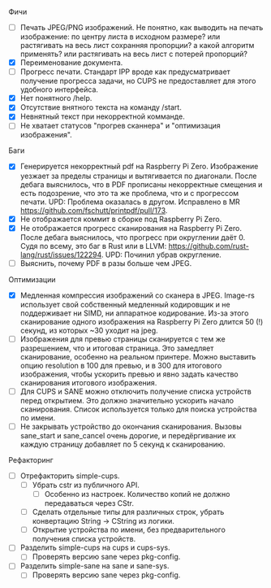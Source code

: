 Фичи

- [ ] Печать JPEG/PNG изображений.
    Не понятно, как выводить на печать изображение: по центру листа в исходном размере? или растягивать на весь лист сохранняя пропорции? а какой алгоритм применять? или растягивать на весь лист с потерей пропорций?
- [x] Переименование документа.
- [ ] Прогресс печати.
    Стандарт IPP вроде как предусматривает получение прогресса задачи, но CUPS не предоставляет для этого удобного интерфейса.
- [x] Нет понятного /help.
- [x] Отсутствие внятного текста на команду /start.
- [x] Невнятный текст при некорректной комманде.
- [ ] Не хватает статусов "прогрев сканнера" и "оптимизация изображения".

Баги

- [x] Генерируется некорректный pdf на Raspberry Pi Zero.
    Изображение уезжает за пределы страницы и вытягивается по диагонали.
    После дебага выяснилось, что в PDF прописаны некорректные смещения и есть подозрение, что это
    та же проблема, что и с прогрессом печати.
    UPD: Проблема оказалась в другом. Исправлено в MR https://github.com/fschutt/printpdf/pull/173. 
- [x] Не отображается коммит в сборке под Raspberry Pi Zero.
- [x] Не отображается прогресс сканирования на Raspberry Pi Zero.
    После дебага выяснилось, что прогресс при округлении даёт 0.
    Судя по всему, это баг в Rust или в LLVM: https://github.com/rust-lang/rust/issues/122294.
    UPD: Починил убрав округление.
- [ ] Выяснить, почему PDF в разы больше чем JPEG.

Оптимизации

- [x] Медленная компрессия изображений со сканера в JPEG.
    Image-rs использует свой собственный медленный кодировщик и не поддерживает ни SIMD, ни аппаратное кодирование.
    Из-за этого сканирование одного изображения на Raspberry Pi Zero длится 50 (!) секунд, из которых ~30 уходит на jpeg.
- [ ] Изображения для превью страницы сканируется с тем же разрешением, что и итоговая страница.
    Это замедляет сканирование, особенно на реальном принтере. Можно выставить опцию resolution в 100 для превью, и в 300 для итогового изображения,
    чтобы ускорить превью и явно задать качество сканирования итогового изображения. 
- [ ] Для CUPS и SANE можно отключить получение списка устройств перед открытием.
    Это должно значительно ускорить начало сканирования. Список используется только для поиска устройства по имени.
- [ ] Не закрывать устройство до окончания сканирования.
    Вызовы sane_start и sane_cancel очень дорогие, и передёргивание их каждую страницу добавляет по 5 секунд к сканированию.

Рефакторинг

- [ ] Отрефакторить simple-cups.
    - [ ] Убрать cstr из публичного API.
        - [ ] Особенно из настроек. Количество копий не должно передаваться через CStr. 
    - [ ] Сделать отдельные типы для различных строк, убрать конвертацию String -> CString из логики.
    - [ ] Открытие устройства по имени, без предварительного получения списка устройств.
- [ ] Разделить simple-cups на cups и cups-sys.
    - [ ] Проверять версию sane через pkg-config.
- [ ] Разделить simple-sane на sane и sane-sys.
    - [ ] Проверять версию sane через pkg-config.